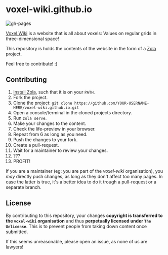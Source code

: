 # voxel-wiki.github.io

![gh-pages](https://github.com/voxel-wiki/voxel-wiki.github.io/actions/workflows/gh-pages.yml/badge.svg)

[Voxel.Wiki](https://voxel.wiki/) is a website that is all about voxels: Values on regular grids in three-dimensional space!

This repository is holds the contents of the website in the form of a [Zola](https://www.getzola.org/) project.

Feel free to contribute! :)

## Contributing

1. [Install Zola](https://www.getzola.org/documentation/getting-started/installation/), such that it is on your `PATH`.
1. Fork the project.
1. Clone the project: `git clone https://github.com/YOUR-USERNAME-HERE/voxel-wiki.github.io.git`
1. Open a console/terminal in the cloned projects directory.
1. Run `zola serve`.
1. Make your changes to the content.
1. Check the life-preview in your browser.
1. Repeat from 6 as long as you need.
1. Push the changes to your fork.
1. Create a pull-request.
1. Wait for a maintainer to review your changes.
1. ???
1. PROFIT!

If you are a maintainer (eg: you are part of the *voxel-wiki* organisation), you *may* directly push changes, as long as they don't affect too many pages. In case the latter is true, it's a better idea to do it trough a pull-request or a separate branch.

## License

By contributing to this repository, your changes **copyright is transferred to the `voxel-wiki` organisation** and thus **perpetually licensed under `The Unlicense`**. This is to prevent people from taking down content once submitted.

If this seems unreasonable, please open an issue, as none of us are lawyers!
